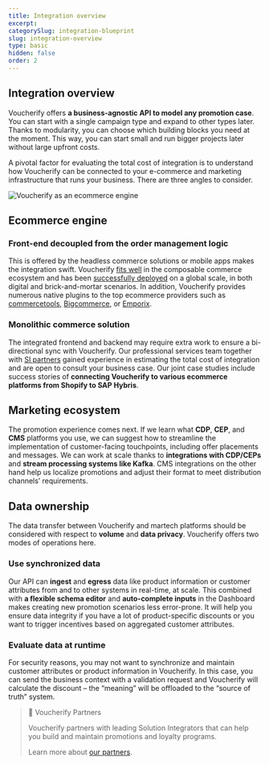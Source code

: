 ```yaml
---
title: Integration overview
excerpt:
categorySlug: integration-blueprint
slug: integration-overview
type: basic
hidden: false
order: 2
---
```


## Integration overview

Voucherify offers **a business-agnostic API to model any promotion case**. You can start with a single campaign type and expand to other types later. Thanks to modularity, you can choose which building blocks you need at the moment. This way, you can start small and run bigger projects later without large upfront costs.

A pivotal factor for evaluating the total cost of integration is to understand how Voucherify can be connected to your e-commerce and marketing infrastructure that runs your business. There are three angles to consider.

![Voucherify as an ecommerce engine](https://files.readme.io/fce4ab0-guides_integration_blueprint_how_voucherify_helps-01.png "Voucherify as an ecommerce engine")

## Ecommerce engine

### Front-end decoupled from the order management logic

This is offered by the headless commerce solutions or mobile apps makes the integration swift. Voucherify [fits well](https://machalliance.org/newsroom/voucherify-io-joins-the-mach-alliance "Voucherify joins the MACH alliance") in the composable commerce ecosystem and has been [successfully deployed](https://www.voucherify.io/customers/breville "How Breville is Winning Digital Transformation with Voucherify and Friends") on a global scale, in both digital and brick-and-mortar scenarios. In addition, Voucherify provides numerous native plugins to the top ecommerce providers such as [commercetools](https://www.voucherify.io/integrations/commercetools "Next-gen promotions for modern commerce"), [Bigcommerce](https://www.voucherify.io/integrations/bigcommerce "Supercharge your online store with personalized promotions"), or [Emporix](https://www.voucherify.io/integrations/emporix "Enhance the Emporix Digital Commerce Platform with targeted promotions and loyalty programs").

### Monolithic commerce solution

The integrated frontend and backend may require extra work to ensure a bi-directional sync with Voucherify. Our professional services team together with [SI partners](https://www.voucherify.io/partners-directory "Partners who trust Voucherify") gained experience in estimating the total cost of integration and are open to consult your business case. Our joint case studies include success stories of **connecting Voucherify to various ecommerce platforms from Shopify to SAP Hybris**.

## Marketing ecosystem

The promotion experience comes next. If we learn what **CDP**, **CEP**, and **CMS** platforms you use, we can suggest how to streamline the implementation of customer-facing touchpoints, including offer placements and messages. We can work at scale thanks to **integrations with CDP/CEPs** and **stream processing systems like Kafka**. CMS integrations on the other hand help us localize promotions and adjust their format to meet distribution channels’ requirements.

## Data ownership

The data transfer between Voucherify and martech platforms should be considered with respect to **volume** and **data privacy**. Voucherify offers two modes of operations here.

### Use synchronized data

Our API can **ingest** and **egress** data like product information or customer attributes from and to other systems in real-time, at scale. This combined with **a flexible schema editor** and **auto-complete inputs** in the Dashboard makes creating new promotion scenarios less error-prone. It will help you ensure data integrity if you have a lot of product-specific discounts or you want to trigger incentives based on aggregated customer attributes.

### Evaluate data at runtime

For security reasons, you may not want to synchronize and maintain customer attributes or product information in Voucherify. In this case, you can send the business context with a validation request and Voucherify will calculate the discount – the “meaning” will be offloaded to the “source of truth” system.

> 📘 Voucherify Partners
> 
> Voucherify partners with leading Solution Integrators that can help you build and 
maintain promotions and loyalty programs.
>
> Learn more about [our partners](https://www.voucherify.io/partners-directory "Voucherify Partners").